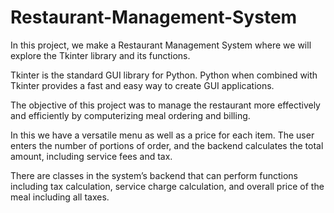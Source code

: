# Restaurant-Management-System
In this project, we make a Restaurant Management System where we will explore the Tkinter library and its functions.

Tkinter is the standard GUI library for Python. Python when combined with Tkinter provides a fast and easy way to create GUI applications.

The objective of this project was to manage the restaurant more effectively and efficiently by computerizing meal ordering and billing.

 In this we have a versatile menu as well as a price for each item. The user enters the number of portions of order, and the backend calculates the total amount, including service fees and tax.

There are classes in the system’s backend that can perform functions including tax calculation, service charge calculation, and overall price of the meal including all taxes.

